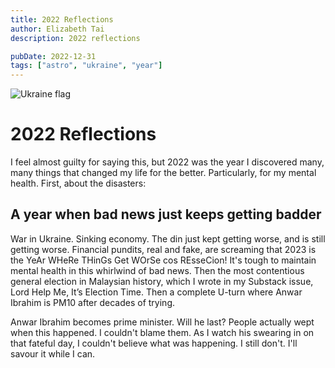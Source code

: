 ```yaml
---
title: 2022 Reflections
author: Elizabeth Tai
description: 2022 reflections

pubDate: 2022-12-31
tags: ["astro", "ukraine", "year"]
---
```

![Ukraine flag](https://images.squarespace-cdn.com/content/v1/5663c205e4b0672d144c6799/f8c757f8-4818-4dea-98c0-0a571137dae1/Ukraine+Flag+Photo+by+Max+Kukurudziak+on+Unsplash.jpg?format=750w)

# 2022 Reflections
I feel almost guilty for saying this, but 2022 was the year I discovered many, many things that changed my life for the better. Particularly, for my mental health.
First, about the disasters:
## A year when bad news just keeps getting badder
War in Ukraine. Sinking economy. The din just kept getting worse, and is still getting worse. Financial pundits, real and fake, are screaming that 2023 is the YeAr WHeRe THinGs Get WOrSe cos REsseCion! It's tough to maintain mental health in this whirlwind of bad news. Then the most contentious general election in Malaysian history, which I wrote in my Substack issue, Lord Help Me, It’s Election Time. Then a complete U-turn where Anwar Ibrahim is PM10 after decades of trying. 

Anwar Ibrahim becomes prime minister. Will he last? People actually wept when this happened. I couldn't blame them. As I watch his swearing in on that fateful day, I couldn't believe what was happening. I still don't. I'll savour it while I can.